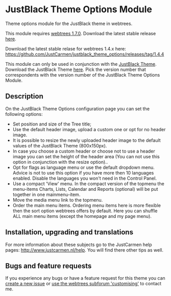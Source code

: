 JustBlack Theme Options Module
==============================

Theme options module for the JustBlack theme in webtrees.

This module requires [webtrees 1.7.0](https://github.com/fisharebest/webtrees). Download the latest stable release [here](https://github.com/JustCarmen/justblack_theme_options/releases/tag/1.7.0).

Download the latest stable relase for webtrees 1.4.x here: https://github.com/JustCarmen/justblack_theme_options/releases/tag/1.4.4

This module can only be used in conjunction with the [JustBlack Theme](https://github.com/JustCarmen/justblack).
Download the JustBlack Theme [here](https://github.com/JustCarmen/justblack/releases). Pick the version number that correspondents with the version number of the JustBlack Theme Options Module.

Description
-----------
On the JustBlack Theme Options configuration page you can set the following options:
* Set position and size of the Tree title;
* Use the default header image, upload a custom one or opt for no header image.
* It is possible to resize the newly uploaded header image to the default values of the JustBlack Theme (800x150px).
* In case you choose a custom header or choose not to use a header image you can set the height of the header area (You can not use this option in conjunction with the resize option)..
* Opt for flags as language menu or use the default dropdown menu. Advice is not to use this option if you have more then 10 languages enabled. Disable the languages you won't need in the Control Panel.
* Use a compact 'View' menu. In the compact version of the topmenu the menu-items Charts, Lists, Calendar and Reports (optional) will be put together in one mainmenu-item.
* Move the media menu link to the topmenu.
* Order the main menu items. Ordering menu items here is more flexible then the sort option webtrees offers by default. Here you can shuffle ALL main menu items (except the homepage and my page menu). 

Installation, upgrading and translations
----------------------------------------
For more information about these subjects go to the JustCarmen help pages: http://www.justcarmen.nl/help. You will find there other tips as well.

Bugs and feature requests
-------------------------
If you experience any bugs or have a feature request for this theme you can [create a new issue](https://github.com/JustCarmen/justblack_theme_options/issues?state=open) or [use the webtrees subforum 'customising'](http://www.webtrees.net/index.php/en/forum/4-customising) to contact me.
